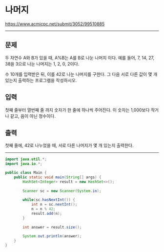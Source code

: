 # 나머지
https://www.acmicpc.net/submit/3052/99510885

---

## 문제
두 자연수 A와 B가 있을 때, A%B는 A를 B로 나눈 나머지 이다. 예를 들어, 7, 14, 27, 38을 3으로 나눈 나머지는 1, 2, 0, 2이다.

수 10개를 입력받은 뒤, 이를 42로 나눈 나머지를 구한다. 그 다음 서로 다른 값이 몇 개 있는지 출력하는 프로그램을 작성하시오.

## 입력
첫째 줄부터 열번째 줄 까지 숫자가 한 줄에 하나씩 주어진다. 이 숫자는 1,000보다 작거나 같고, 음이 아닌 정수이다.

## 출력
첫째 줄에, 42로 나누었을 때, 서로 다른 나머지가 몇 개 있는지 출력한다.

---

```java
import java.util.*;
import java.io.*;

public class Main {
    public static void main(String[] args) {
        HashSet<Integer> result = new HashSet<>();
        
        Scanner sc = new Scanner(System.in);
        
        while(sc.hasNextInt()) {
            int n = sc.nextInt();
            n = n % 42;
            result.add(n);
        }
        
        int answer = result.size();
        
        System.out.println(answer);
    }
}
```
